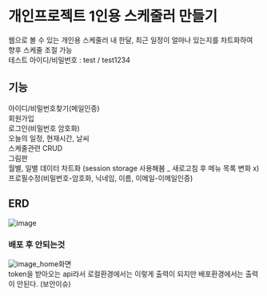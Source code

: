 # 개인프로젝트 1인용 스케줄러 만들기

웹으로 볼 수 있는 개인용 스케줄러
내 한달, 최근 일정이 얼마나 있는지를 차트화하여 향후 스케줄 조절 가능<br>
테스트 아이디/비밀번호 : test / test1234


## 기능
아이디/비밀번호찾기(메일인증)<br>
회원가입<br>
로그인(비밀번호 암호화)<br>
오늘의 일정, 현재시간, 날씨<br>
스케줄관련 CRUD<br>
그림판<br>
월별, 일별 데이터 차트화 (session storage 사용해봄 _ 새로고침 후 메뉴 목록 변화 x)<br>
프로필수정(비밀번호-암호화, 닉네임, 이름, 이메일-이메일인증)

## ERD
![image](https://user-images.githubusercontent.com/81849194/200454756-9e2ed910-b02f-484e-986a-7ff68aba8e97.png)


### 배포 후 안되는것
![image](https://user-images.githubusercontent.com/81849194/200458544-9c3a1608-e884-4ac3-bb09-ea57732aa298.png)_home화면<br>
token을 받아오는 api라서 로컬환경에서는 이렇게 출력이 되지만 배포환경에서는 출력이 안된다. (보안이슈)
